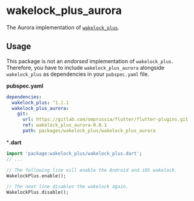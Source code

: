 # wakelock_plus_aurora

The Aurora implementation of [`wakelock_plus`](https://pub.dev/packages/wakelock_plus).

## Usage
This package is not an _endorsed_ implementation of `wakelock_plus`.
Therefore, you have to include `wakelock_plus_aurora` alongside `wakelock_plus` as dependencies in your `pubspec.yaml` file.

**pubspec.yaml**

```yaml
dependencies:
  wakelock_plus: ^1.1.1
  wakelock_plus_aurora:
    git:
      url: https://gitlab.com/omprussia/flutter/flutter-plugins.git
      ref: wakelock_plus_aurora-0.0.1
      path: packages/wakelock_plus/wakelock_plus_aurora
```

***.dart**

```dart
import 'package:wakelock_plus/wakelock_plus.dart';
// ...

// The following line will enable the Android and iOS wakelock.
WakelockPlus.enable();

// The next line disables the wakelock again.
WakelockPlus.disable();
```
